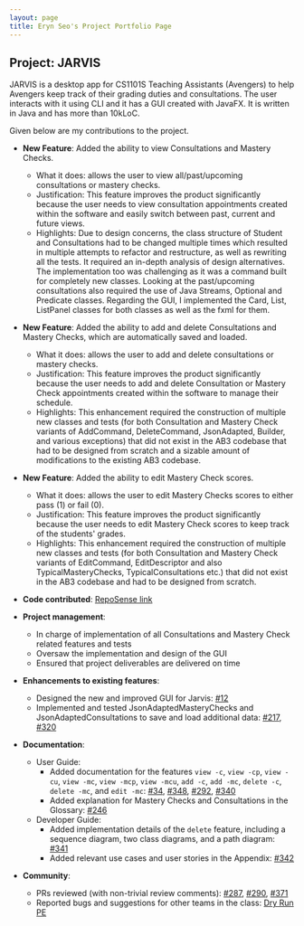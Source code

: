 ```yaml
---
layout: page
title: Eryn Seo's Project Portfolio Page
---
```


## Project: JARVIS

JARVIS is a desktop app for CS1101S Teaching Assistants (Avengers) to help Avengers keep track of their grading duties and consultations.
The user interacts with it using CLI and it has a GUI created with JavaFX. It is written in Java and has more than 10kLoC.

Given below are my contributions to the project.

* **New Feature**: Added the ability to view Consultations and Mastery Checks.
  * What it does: allows the user to view all/past/upcoming consultations or mastery checks.
  * Justification: This feature improves the product significantly because the user needs to view consultation appointments created within the software and easily switch between past, current and future views.
  * Highlights: Due to design concerns, the class structure of Student and Consultations had to be changed multiple times which resulted in multiple attempts to refactor and restructure, as well as rewriting all the tests. It required an in-depth analysis of design alternatives. The implementation too was challenging as it was a command built for completely new classes. Looking at the past/upcoming consultations also required the use of Java Streams, Optional and Predicate classes. Regarding the GUI, I implemented the Card, List, ListPanel classes for both classes as well as the fxml for them.

* **New Feature**: Added the ability to add and delete Consultations and Mastery Checks, which are automatically saved and loaded.
  * What it does: allows the user to add and delete consultations or mastery checks.
  * Justification: This feature improves the product significantly because the user needs to add and delete Consultation or Mastery Check appointments created within the software to manage their schedule.
  * Highlights: This enhancement required the construction of multiple new classes and tests (for both Consultation and Mastery Check variants of AddCommand, DeleteCommand, JsonAdapted, Builder, and various exceptions) that did not exist in the AB3 codebase that had to be designed from scratch and a sizable amount of modifications to the existing AB3 codebase.

* **New Feature**: Added the ability to edit Mastery Check scores.
  * What it does: allows the user to edit Mastery Checks scores to either pass (1) or fail (0).
  * Justification: This feature improves the product significantly because the user needs to edit Mastery Check scores to keep track of the students' grades.
  * Highlights: This enhancement required the construction of multiple new classes and tests (for both Consultation and Mastery Check variants of EditCommand, EditDescriptor and also TypicalMasteryChecks, TypicalConsultations etc.) that did not exist in the AB3 codebase and had to be designed from scratch.

* **Code contributed**: [RepoSense link](https://nus-cs2103-ay2021s1.github.io/tp-dashboard/#breakdown=true&search=wireseo)

* **Project management**:
  * In charge of implementation of all Consultations and Mastery Check related features and tests
  * Oversaw the implementation and design of the GUI
  * Ensured that project deliverables are delivered on time

* **Enhancements to existing features**:
  * Designed the new and improved GUI for Jarvis: [\#12](https://github.com/AY2021S1-CS2103T-W11-2/tp/issues/12)
  * Implemented and tested JsonAdaptedMasteryChecks and JsonAdaptedConsultations to save and load additional data: [\#217](https://github.com/AY2021S1-CS2103T-W11-2/tp/issues/217), [\#320](https://github.com/AY2021S1-CS2103T-W11-2/tp/issues/320)

* **Documentation**:
  * User Guide:
    * Added documentation for the features `view -c`, `view -cp`, `view -cu`, `view -mc`, `view -mcp`,  `view -mcu`, `add -c`, `add -mc`, `delete -c`, `delete -mc`, and `edit -mc`: [\#34](https://github.com/AY2021S1-CS2103T-W11-2/tp/issues/34), [\#348](https://github.com/AY2021S1-CS2103T-W11-2/tp/issues/348), [\#292](https://github.com/AY2021S1-CS2103T-W11-2/tp/issues/292), [\#340](https://github.com/AY2021S1-CS2103T-W11-2/tp/issues/340)
    * Added explanation for Mastery Checks and Consultations in the Glossary: [\#246](https://github.com/AY2021S1-CS2103T-W11-2/tp/issues/246)
  * Developer Guide:
    * Added implementation details of the `delete` feature, including a sequence diagram, two class diagrams, and a path diagram: [\#341](https://github.com/AY2021S1-CS2103T-W11-2/tp/issues/341)
    * Added relevant use cases and user stories in the Appendix: [\#342](https://github.com/AY2021S1-CS2103T-W11-2/tp/issues/342)

* **Community**:
  * PRs reviewed (with non-trivial review comments): [\#287](https://github.com/AY2021S1-CS2103T-W11-2/tp/pull/287#pullrequestreview-522475093), [\#290](https://github.com/AY2021S1-CS2103T-W11-2/tp/pull/290#pullrequestreview-522476413), [\#371](https://github.com/AY2021S1-CS2103T-W11-2/tp/pull/371)
  * Reported bugs and suggestions for other teams in the class: [Dry Run PE](https://github.com/wireseo/ped/issues)
